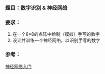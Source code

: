 ### 题目：数字识别 & 神经网络

### 要求：

1. 在一个8*8的点阵中绘制（模拟）手写的数字
1. 设计并训练一个神经网络，以识别手写的数字

### 参考：

[神经网络入门](http://blog.csdn.net/zzwu--+/article/details/574931) 